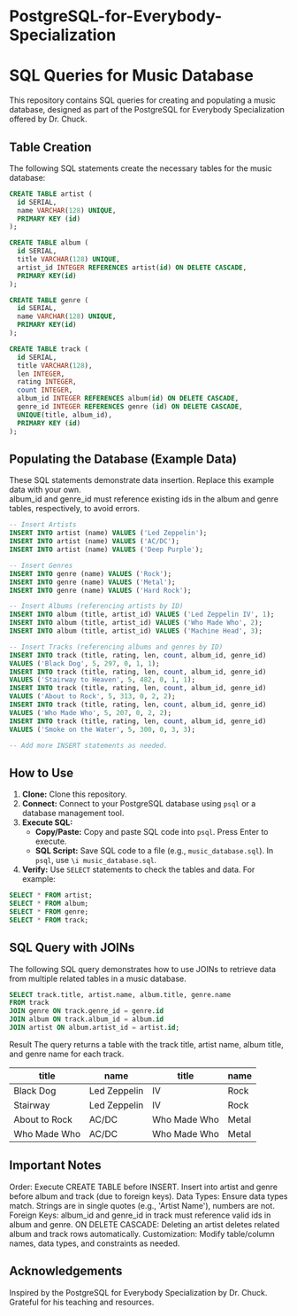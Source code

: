 # PostgreSQL-for-Everybody-Specialization

# SQL Queries for Music Database

This repository contains SQL queries for creating and populating a music database, designed as part of the PostgreSQL for Everybody Specialization offered by Dr. Chuck.

## Table Creation

The following SQL statements create the necessary tables for the music database:

```sql
CREATE TABLE artist (
  id SERIAL,
  name VARCHAR(128) UNIQUE,
  PRIMARY KEY (id)
);

CREATE TABLE album (
  id SERIAL,
  title VARCHAR(128) UNIQUE,
  artist_id INTEGER REFERENCES artist(id) ON DELETE CASCADE,
  PRIMARY KEY(id)
);

CREATE TABLE genre (
  id SERIAL,
  name VARCHAR(128) UNIQUE,
  PRIMARY KEY(id)
);

CREATE TABLE track (
  id SERIAL,
  title VARCHAR(128),
  len INTEGER,
  rating INTEGER,
  count INTEGER,
  album_id INTEGER REFERENCES album(id) ON DELETE CASCADE,
  genre_id INTEGER REFERENCES genre (id) ON DELETE CASCADE,
  UNIQUE(title, album_id),
  PRIMARY KEY (id)
);
```

## Populating the Database (Example Data)

These SQL statements demonstrate data insertion.
Replace this example data with your own.  
album_id and genre_id must reference existing ids 
in the album and genre tables, respectively, to avoid errors.

```sql
-- Insert Artists
INSERT INTO artist (name) VALUES ('Led Zeppelin');
INSERT INTO artist (name) VALUES ('AC/DC');
INSERT INTO artist (name) VALUES ('Deep Purple');

-- Insert Genres
INSERT INTO genre (name) VALUES ('Rock');
INSERT INTO genre (name) VALUES ('Metal');
INSERT INTO genre (name) VALUES ('Hard Rock');

-- Insert Albums (referencing artists by ID)
INSERT INTO album (title, artist_id) VALUES ('Led Zeppelin IV', 1);
INSERT INTO album (title, artist_id) VALUES ('Who Made Who', 2);
INSERT INTO album (title, artist_id) VALUES ('Machine Head', 3);

-- Insert Tracks (referencing albums and genres by ID)
INSERT INTO track (title, rating, len, count, album_id, genre_id)
VALUES ('Black Dog', 5, 297, 0, 1, 1);
INSERT INTO track (title, rating, len, count, album_id, genre_id)
VALUES ('Stairway to Heaven', 5, 482, 0, 1, 1);
INSERT INTO track (title, rating, len, count, album_id, genre_id)
VALUES ('About to Rock', 5, 313, 0, 2, 2);
INSERT INTO track (title, rating, len, count, album_id, genre_id)
VALUES ('Who Made Who', 5, 207, 0, 2, 2);
INSERT INTO track (title, rating, len, count, album_id, genre_id)
VALUES ('Smoke on the Water', 5, 300, 0, 3, 3);

-- Add more INSERT statements as needed.
```


## How to Use

1. **Clone:** Clone this repository.
2. **Connect:** Connect to your PostgreSQL database using `psql` or a database management tool.
3. **Execute SQL:**
    * **Copy/Paste:** Copy and paste SQL code into `psql`. Press Enter to execute.
    * **SQL Script:** Save SQL code to a file (e.g., `music_database.sql`). In `psql`, use `\i music_database.sql`.
4. **Verify:** Use `SELECT` statements to check the tables and data. For example:

```sql
SELECT * FROM artist;
SELECT * FROM album;
SELECT * FROM genre;
SELECT * FROM track;
```

## SQL Query with JOINs

The following SQL query demonstrates how to use JOINs to retrieve data from multiple related tables in a music database.

```sql
SELECT track.title, artist.name, album.title, genre.name
FROM track
JOIN genre ON track.genre_id = genre.id
JOIN album ON track.album_id = album.id
JOIN artist ON album.artist_id = artist.id;
```
Result
The query returns a table with the track title, artist name, album title, and genre name for each track.

| title         | name          | title         | name   |
|---------------|---------------|---------------|--------|
| Black Dog     | Led Zeppelin  | IV            | Rock   |
| Stairway      | Led Zeppelin  | IV            | Rock   |
| About to Rock | AC/DC         | Who Made Who  | Metal  |
| Who Made Who  | AC/DC         | Who Made Who  | Metal  |

## Important Notes
Order: Execute CREATE TABLE before INSERT. Insert into artist and genre before album and track (due to foreign keys).
Data Types: Ensure data types match. Strings are in single quotes (e.g., 'Artist Name'), numbers are not.
Foreign Keys: album_id and genre_id in track must reference valid ids in album and genre.
ON DELETE CASCADE: Deleting an artist deletes related album and track rows automatically.
Customization: Modify table/column names, data types, and constraints as needed.

## Acknowledgements
Inspired by the PostgreSQL for Everybody Specialization by Dr. Chuck.  Grateful for his teaching and resources.